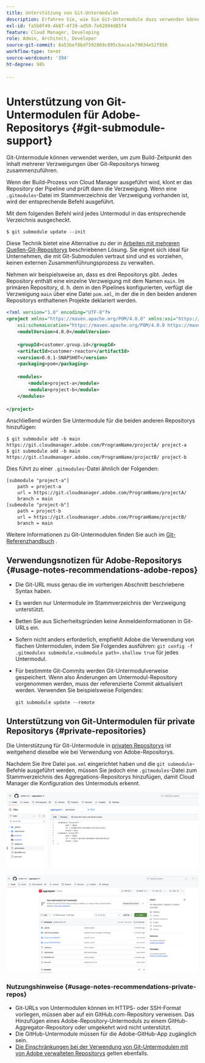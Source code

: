 ```yaml
---
title: Unterstützung von Git-Untermodulen
description: Erfahren Sie, wie Sie Git-Untermodule dazu verwenden können, den Inhalt mehrerer Verzweigungen zum Build-Zeitpunkt über Git-Repositorys hinweg zusammenzuführen.
exl-id: fa5b0f49-4b87-4f39-ad50-7e62094d85f4
feature: Cloud Manager, Developing
role: Admin, Architect, Developer
source-git-commit: 8a53bef8bdf592869c895cbaca1e79034e52f856
workflow-type: tm+mt
source-wordcount: '394'
ht-degree: 98%

---
```


# Unterstützung von Git-Untermodulen für Adobe-Repositorys {#git-submodule-support}

Git-Untermodule können verwendet werden, um zum Build-Zeitpunkt den Inhalt mehrerer Verzweigungen über Git-Repositorys hinweg zusammenzuführen.

Wenn der Build-Prozess von Cloud Manager ausgeführt wird, klont er das Repository der Pipeline und prüft dann die Verzweigung. Wenn eine `.gitmodules`-Datei im Stammverzeichnis der Verzweigung vorhanden ist, wird der entsprechende Befehl ausgeführt.

Mit dem folgenden Befehl wird jedes Untermodul in das entsprechende Verzeichnis ausgecheckt.

```
$ git submodule update --init
```

Diese Technik bietet eine Alternative zu der in [Arbeiten mit mehreren Quellen-Git-Repositorys](/help/implementing/cloud-manager/managing-code/working-with-multiple-source-git-repositories.md) beschriebenen Lösung. Sie eignet sich ideal für Unternehmen, die mit Git-Submodulen vertraut sind und es vorziehen, keinen externen Zusammenführungsprozess zu verwalten.

Nehmen wir beispielsweise an, dass es drei Repositorys gibt. Jedes Repository enthält eine einzelne Verzweigung mit dem Namen `main`. Im primären Repository, d. h. dem in den Pipelines konfigurierten, verfügt die Verzweigung `main` über eine Datei `pom.xml`, in der die in den beiden anderen Repositorys enthaltenen Projekte deklariert werden.

```xml
<?xml version="1.0" encoding="UTF-8"?>
<project xmlns="https://maven.apache.org/POM/4.0.0" xmlns:xsi="https://www.w3.org/2001/XMLSchema-instance"
    xsi:schemaLocation="https://maven.apache.org/POM/4.0.0 https://maven.apache.org/maven-v4_0_0.xsd">
    <modelVersion>4.0.0</modelVersion>
   
    <groupId>customer.group.id</groupId>
    <artifactId>customer-reactor</artifactId>
    <version>0.0.1-SNAPSHOT</version>
    <packaging>pom</packaging>
   
    <modules>
        <module>project-a</module>
        <module>project-b</module>
    </modules>
   
</project>
```

Anschließend würden Sie Untermodule für die beiden anderen Repositorys hinzufügen:

```shell
$ git submodule add -b main https://git.cloudmanager.adobe.com/ProgramName/projectA/ project-a
$ git submodule add -b main https://git.cloudmanager.adobe.com/ProgramName/projectB/ project-b
```

Dies führt zu einer `.gitmodules`-Datei ähnlich der Folgenden:

```text
[submodule "project-a"]
    path = project-a
    url = https://git.cloudmanager.adobe.com/ProgramName/projectA/
    branch = main
[submodule "project-b"]
    path = project-b
    url = https://git.cloudmanager.adobe.com/ProgramName/projectB/
    branch = main
```

Weitere Informationen zu Git-Untermodulen finden Sie auch im [Git-Referenzhandbuch](https://git-scm.com/book/de/v2/Git-Tools-Submodules) .

## Verwendungsnotizen für Adobe-Repositorys {#usage-notes-recommendations-adobe-repos}

* Die Git-URL muss genau die im vorherigen Abschnitt beschriebene Syntax haben.
* Es werden nur Untermodule im Stammverzeichnis der Verzweigung unterstützt.
* Betten Sie aus Sicherheitsgründen keine Anmeldeinformationen in Git-URLs ein.
* Sofern nicht anders erforderlich, empfiehlt Adobe die Verwendung von flachen Untermodulen, indem Sie Folgendes ausführen:
  `git config -f .gitmodules submodule.<submodule path>.shallow true` für jedes Untermodul.
* Für bestimmte Git-Commits werden Git-Untermodulverweise gespeichert. Wenn also Änderungen am Untermodul-Repository vorgenommen werden, muss der referenzierte Commit aktualisiert werden.
Verwenden Sie beispielsweise Folgendes:

  `git submodule update --remote`

## Unterstützung von Git-Untermodulen für private Repositorys {#private-repositories}

Die Unterstützung für Git-Untermodule in [privaten Repositorys](private-repositories.md) ist weitgehend dieselbe wie bei Verwendung von Adobe-Repositorys.

Nachdem Sie Ihre Datei `pom.xml` eingerichtet haben und die `git submodule`-Befehle ausgeführt werden, müssen Sie jedoch eine `.gitmodules`-Datei zum Stammverzeichnis des Aggregations-Repositorys hinzufügen, damit Cloud Manager die Konfiguration des Untermoduls erkennt.

![.gitmodules-Datei](assets/gitmodules.png)

![Aggregator](assets/aggregator.png)

### Nutzungshinweise {#usage-notes-recommendations-private-repos}

* Git-URLs von Untermodulen können im HTTPS- oder SSH-Format vorliegen, müssen aber auf ein GitHub.com-Repository verweisen. Das Hinzufügen eines Adobe-Repository-Untermoduls zu einem GitHub-Aggregator-Repository oder umgekehrt wird nicht unterstützt.
* Die GitHub-Untermodule müssen für die Adobe-GitHub-App zugänglich sein.
* [Die Einschränkungen bei der Verwendung von Git-Untermodulen mit von Adobe verwalteten Repositorys](#usage-notes-recommendations-adobe-repos) gelten ebenfalls.
